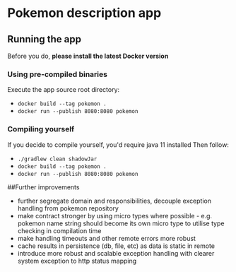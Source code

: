 # Pokemon description app

## Running the app
Before you do, **please install the latest Docker version**


### Using pre-compiled binaries
Execute the app source root directory:
- `docker build --tag pokemon .`
- `docker run --publish 8080:8080 pokemon`

### Compiling yourself
If you decide to compile yourself, you'd require java 11 installed
Then follow:

- `./gradlew clean shadowJar`
- `docker build --tag pokemon .`
- `docker run --publish 8080:8080 pokemon`

##Further improvements
- further segregate domain and responsibilities, decouple exception handling from pokemon repository
- make contract stronger by using micro types where possible - e.g. pokemon name string should become its own micro type to utilise type checking in compilation time
- make handling timeouts and other remote errors more robust
- cache results in persistence (db, file, etc) as data is static in remote
- introduce more robust and scalable exception handling with clearer system exception to http status mapping